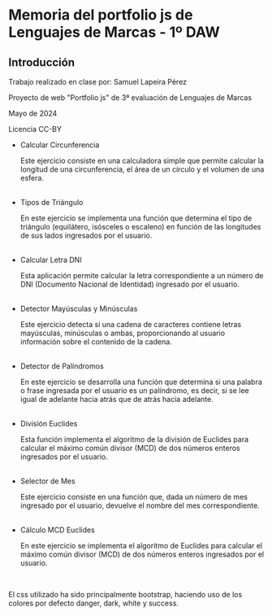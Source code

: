 <h1>Memoria del portfolio js de Lenguajes de Marcas - 1º DAW</h1>
<h2>Introducción</h2>
<p>Trabajo realizado en clase por: Samuel Lapeira Pérez</p>
<p>Proyecto de web "Portfolio js" de 3ª evaluación de Lenguajes de Marcas</p>
<p>Mayo de 2024 </p>
<p>Licencia CC-BY</p>

<ul>
  <li>Calcular Circunferencia</li>
  <p>Este ejercicio consiste en una calculadora simple que permite calcular la longitud de una circunferencia, el área de un círculo y el volumen de una esfera.</p></br>
  <li>Tipos de Triángulo</li>
  <p>En este ejercicio se implementa una función que determina el tipo de triángulo (equilátero, isósceles o escaleno) en función de las longitudes de sus lados ingresados por el usuario. </p></br>
  <li>Calcular Letra DNI</li>
  <p>Esta aplicación permite calcular la letra correspondiente a un número de DNI (Documento Nacional de Identidad) ingresado por el usuario. </p></br>
  <li>Detector Mayúsculas y Minúsculas</li>
  <p>Este ejercicio detecta si una cadena de caracteres contiene letras mayúsculas, minúsculas o ambas, proporcionando al usuario información sobre el contenido de la cadena. </p></br>
  <li>Detector de Palíndromos</li>
  <p>En este ejercicio se desarrolla una función que determina si una palabra o frase ingresada por el usuario es un palíndromo, es decir, si se lee igual de adelante hacia atrás que de atrás hacia adelante.</p></br>
  <li>División Euclides</li>
  <p>Esta función implementa el algoritmo de la división de Euclides para calcular el máximo común divisor (MCD) de dos números enteros ingresados por el usuario.</p></br>
  <li>Selector de Mes</li>
  <p>Este ejercicio consiste en una función que, dada un número de mes ingresado por el usuario, devuelve el nombre del mes correspondiente.</p></br>
  <li>Cálculo MCD Euclides</li>
  <p>En este ejercicio se implementa el algoritmo de Euclides para calcular el máximo común divisor (MCD) de dos números enteros ingresados por el usuario.</p></br>
</ul>

<p>El css utilizado ha sido principalmente bootstrap, haciendo uso de los colores por defecto danger, dark, white y success.</p>
